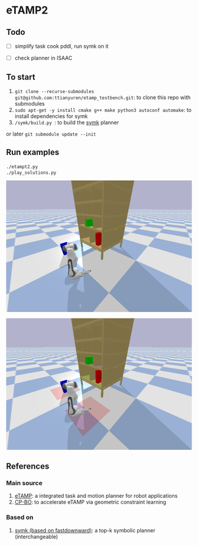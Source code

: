# eTAMP2

## Todo


- [ ] simplify task cook pddl, run symk on it
- [ ] check planner in ISAAC



## To start

1. `git clone --recurse-submodules git@github.com:ttianyuren/etamp_testbench.git`: to clone this repo with submodules
2. `sudo apt-get -y install cmake g++ make python3 autoconf automake`: to install dependencies for symk
3. `/symk/build.py `: to build the [symk](symk) planner

or later `git submodule update --init`



## Run examples

```
./etampt2.py
./play_solutions.py
```

![](figures/birrt_replace.gif)


![](figures/place_on_diff_surf3_smooth.gif)


## References

### Main source

1. [eTAMP](https://arxiv.org/pdf/2103.05456.pdf): a integrated task and motion planner for robot applications
2. [CP-BO](https://arxiv.org/pdf/2201.09612.pdf): to accelerate eTAMP via geometric constraint learning

### Based on

1. [symk (based on fastdownward)](https://github.com/speckdavid/symk): a top-k symbolic planner (interchangeable)

